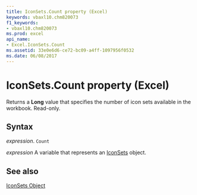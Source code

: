 ```yaml
---
title: IconSets.Count property (Excel)
keywords: vbaxl10.chm820073
f1_keywords:
- vbaxl10.chm820073
ms.prod: excel
api_name:
- Excel.IconSets.Count
ms.assetid: 33e0e6d6-ce72-bc09-a4ff-1097956f0532
ms.date: 06/08/2017
---
```



# IconSets.Count property (Excel)

Returns a  **Long** value that specifies the number of icon sets available in the workbook. Read-only.


## Syntax

_expression_. `Count`

_expression_ A variable that represents an [IconSets](Excel.IconSets.md) object.


## See also


[IconSets Object](Excel.IconSets.md)

